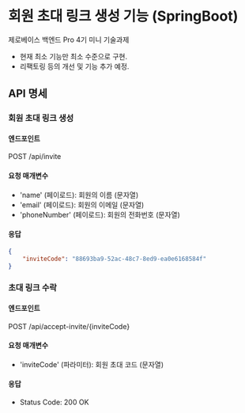 # 회원 초대 링크 생성 기능 (SpringBoot)

제로베이스 백엔드 Pro 4기 미니 기술과제

- 현재 최소 기능만 최소 수준으로 구현.
- 리팩토링 등의 개선 및 기능 추가 예정.

## API 명세

### 회원 초대 링크 생성

#### 엔드포인트
POST /api/invite

#### 요청 매개변수
- 'name' (페이로드): 회원의 이름 (문자열)
- 'email' (페이로드): 회원의 이메일 (문자열)
- 'phoneNumber' (페이로드): 회원의 전화번호 (문자열)

#### 응답
```json
{
    "inviteCode": "88693ba9-52ac-48c7-8ed9-ea0e6168584f"
}
```

### 초대 링크 수락

#### 엔드포인트
POST /api/accept-invite/{inviteCode}

#### 요청 매개변수
- 'inviteCode' (파라미터): 회원 초대 코드 (문자열)

#### 응답
- Status Code: 200 OK
